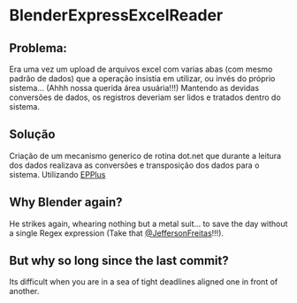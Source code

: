 # BlenderExpressExcelReader
## Problema:
Era uma vez um upload de arquivos excel com varias abas (com mesmo padrão de dados) que a operação insistia em utilizar, ou invés do próprio sistema... (Ahhh nossa querida área usuária!!!) 
Mantendo as devidas conversões de dados, os registros deveriam ser lidos e tratados dentro do sistema.

## Solução

Criação de um mecanismo generico de  rotina dot.net que durante a leitura dos dados realizava as conversões e transposição dos dados para o sistema.
Utilizando [EPPlus](https://github.com/pruiz/EPPlus)

## Why Blender again?

He strikes again, whearing nothing but a metal suit... to save the day without a single Regex expression (Take that [@JeffersonFreitas](https://github.com/JeffersonFreitas)!!!).

## But why so long since the last commit?

Its difficult when you are in a sea of tight deadlines aligned one in front of another.
